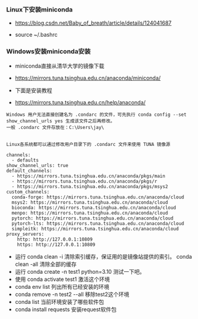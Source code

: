 ### Linux下安装miniconda

- https://blog.csdn.net/Baby_of_breath/article/details/124041687

- source ~/.bashrc

### Windows安装miniconda安装

- miniconda直接从清华大学的镜像下载
- https://mirrors.tuna.tsinghua.edu.cn/anaconda/miniconda/

- 下面是安装教程
- https://mirrors.tuna.tsinghua.edu.cn/help/anaconda/

```
Windows 用户无法直接创建名为 .condarc 的文件，可先执行 conda config --set show_channel_urls yes 生成该文件之后再修改。
一般 .condarc 文件存放在：C:\Users\jay\


Linux各系统都可以通过修改用户目录下的 .condarc 文件来使用 TUNA 镜像源
```

```
channels:
  - defaults
show_channel_urls: true
default_channels:
  - https://mirrors.tuna.tsinghua.edu.cn/anaconda/pkgs/main
  - https://mirrors.tuna.tsinghua.edu.cn/anaconda/pkgs/r
  - https://mirrors.tuna.tsinghua.edu.cn/anaconda/pkgs/msys2
custom_channels:
  conda-forge: https://mirrors.tuna.tsinghua.edu.cn/anaconda/cloud
  msys2: https://mirrors.tuna.tsinghua.edu.cn/anaconda/cloud
  bioconda: https://mirrors.tuna.tsinghua.edu.cn/anaconda/cloud
  menpo: https://mirrors.tuna.tsinghua.edu.cn/anaconda/cloud
  pytorch: https://mirrors.tuna.tsinghua.edu.cn/anaconda/cloud
  pytorch-lts: https://mirrors.tuna.tsinghua.edu.cn/anaconda/cloud
  simpleitk: https://mirrors.tuna.tsinghua.edu.cn/anaconda/cloud
proxy_servers:
    http: http://127.0.0.1:10809
    https: http://127.0.0.1:10809
```

- 运行 conda clean -i 清除索引缓存，保证用的是镜像站提供的索引。 conda clean -all 清除全部的缓存
- 运行 conda create -n test1 python=3.10 测试一下吧。
- 使用 conda activate test1 激活这个环境
- conda env list 列出所有已经安装的环境
- conda remove -n test2 --all 移除test2这个环境
- conda list 当前环境安装了哪些软件包
- conda install requests 安装request软件包
